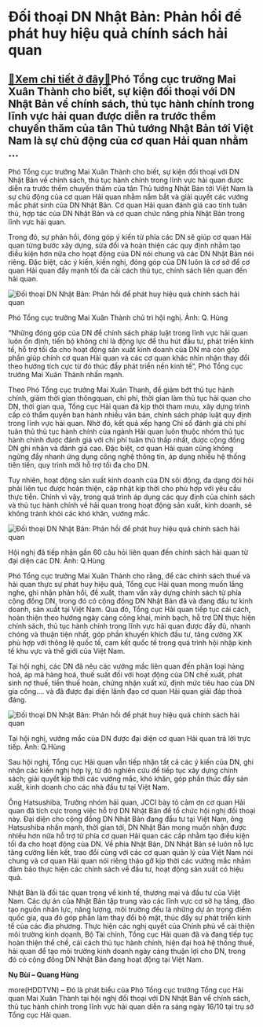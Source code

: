Đối thoại DN Nhật Bản: Phản hồi để phát huy hiệu quả chính sách hải quan
========================================================================

[:gift:Xem chi tiết ở đây:gift:](https://hddtvn.com/doi-thoai-dn-nhat-ban-phan-hoi-de-phat-huy-hieu-qua-chinh-sach-hai-quan/)Phó Tổng cục trưởng Mai Xuân Thành cho biết, sự kiện đối thoại với DN Nhật Bản về chính sách, thủ tục hành chính trong lĩnh vực hải quan được diễn ra trước thềm chuyến thăm của tân Thủ tướng Nhật Bản tới Việt Nam là sự chủ động của cơ quan Hải quan nhằm …
---------------------------------------------------------------------------------------------------------------------------------------------------------------------------------------------------------------------------------------------------------------


Phó Tổng cục trưởng Mai Xuân Thành cho biết, sự kiện đối thoại với DN Nhật Bản về chính sách, thủ tục hành chính trong lĩnh vực hải quan được diễn ra trước thềm chuyến thăm của tân Thủ tướng Nhật Bản tới Việt Nam là sự chủ động của cơ quan Hải quan nhằm nắm bắt và giải quyết các vướng mắc phát sinh của DN Nhật Bản. Cơ quan Hải quan đánh giá cao tính tuân thủ, hợp tác của DN Nhật Bản và cơ quan chức năng phía Nhật Bản trong lĩnh vực hải quan.


Trong đó, sự phản hồi, đóng góp ý kiến từ phía các DN sẽ giúp cơ quan Hải quan từng bước xây dựng, sửa đổi và hoàn thiện các quy định nhằm tạo điều kiện hơn nữa cho hoạt động của DN nói chung và các DN Nhật Bản nói riêng. Đặc biệt, các ý kiến, kiến nghị, đóng góp của DN luôn là cơ sở để cơ quan Hải quan đẩy mạnh tối đa cải cách thủ tục, chính sách liên quan đến hải quan.





![Đối thoại DN Nhật Bản: Phản hồi để phát huy hiệu quả chính sách hải quan](https://haiquanonline.com.vn/stores/news_dataimages/nubt/102020/16/11/in_article/IMG_6122.jpg?rt=20201016111859 "Đối thoại DN Nhật Bản: Phản hồi để phát huy hiệu quả chính sách hải quan")


Phó Tổng cục trưởng Mai Xuân Thành chủ trì hội nghị. Ảnh: Q. Hùng



“Những đóng góp của DN để chính sách pháp luật trong lĩnh vực hải quan luôn ổn định, tiến bộ không chỉ là động lực để thu hút đầu tư, phát triển kinh tế, hỗ trợ tối đa cho hoạt động sản xuất kinh doanh của DN mà còn góp phần giúp chính cơ quan Hải quan và các cơ quan khác nhìn nhận thay đổi theo hướng tích cực từ đó thúc đẩy phát triển nền kinh tế”, Phó Tổng cục trưởng Mai Xuân Thành nhấn mạnh.


Theo Phó Tổng cục trưởng Mai Xuân Thanh, để giảm bớt thủ tục hành chính, giảm thời gian thôngquan, chi phí, thời gian làm thủ tục hải quan cho DN, thời gian qua, Tổng cục Hải quan đã kịp thời tham mưu, xây dựng trình cấp có thẩm quyền ban hành nhiều văn bản, chính sách pháp luật quy định trong lĩnh vực hải quan. Nhờ đó, kết quả xếp hạng Chỉ số đánh giá chi phí tuân thủ thủ tục hành chính của ngành Hải quan luôn thuộc nhóm thủ tục hành chính được đánh giá với chi phí tuân thủ thấp nhất, được cộng đồng DN ghi nhận và đánh giá cao. Đặc biệt, cơ quan Hải quan cũng không ngừng đẩy nhanh ứng dụng công nghệ thông tin, áp dụng nhiều hệ thống tiên tiến, quy trình mới hỗ trợ tối đa cho DN.


Tuy nhiên, hoạt động sản xuất kinh doanh của DN sôi động, đa dạng đòi hỏi phải liên tục được hoàn thiện, cập nhật kịp thời cho phù hợp với yêu cầu thực tiễn. Chính vì vậy, trong quá trình áp dụng các quy định của chính sách và thủ tục hành chính về hải quan trong hoạt động sản xuất, kinh doanh, sẽ không tránh khỏi các khó khăn, vướng mắc.





![Đối thoại DN Nhật Bản: Phản hồi để phát huy hiệu quả chính sách hải quan](https://haiquanonline.com.vn/stores/news_dataimages/nubt/102020/16/11/in_article/98E46822-B402-4824-AC21-904D86739FB7.jpg?rt=20201016112316 "Đối thoại DN Nhật Bản: Phản hồi để phát huy hiệu quả chính sách hải quan")


Hội nghị đã tiếp nhận gần 60 câu hỏi liên quan đến chính sách hải quan từ đại diện các DN. Ảnh: Q.Hùng



Phó Tổng cục trưởng Mai Xuân Thành cho rằng, để các chính sách thuế và hải quan thực sự phát huy hiệu quả, Tổng cục Hải quan mong muốn lắng nghe, ghi nhận phản hồi, đề xuất, tham vấn xây dựng chính sách từ phía cộng đồng DN, trong đó có cộng đồng DN Nhật Bản đã và đang đầu tư kinh doanh, sản xuất tại Việt Nam. Qua đó, Tổng cục Hải quan tiếp tục cải cách, hoàn thiện theo hướng ngày càng công khai, minh bạch, hỗ trợ DN thực hiện chính sách, thủ tục hành chính trong lĩnh vực hải quan được đầy đủ, nhanh chóng và thuận tiện nhất, góp phần khuyến khích đầu tư, tăng cường XK phù hợp với thông lệ quốc tế, cam kết quốc tế trong quá trình hội nhập kinh tế khu vực và thế giới của Việt Nam.


Tại hội nghị, các DN đã nêu các vướng mắc liên quan đến phân loại hàng hoá, áp mã hàng hoá, thuế suất đối với hoạt động của DN chế xuất, phát sinh nợ thuế, tiền thuế hoàn, chứng nhận xuất xứ, định mức tiêu hao của DN gia công…. và đã được đại diện lãnh đạo cơ quan Hải quan giải đáp thoả đáng.





![Đối thoại DN Nhật Bản: Phản hồi để phát huy hiệu quả chính sách hải quan](https://haiquanonline.com.vn/stores/news_dataimages/nubt/102020/16/11/in_article/A9B682D1-846D-45F0-8083-432FC806162D.jpg?rt=20201016115027 "Đối thoại DN Nhật Bản: Phản hồi để phát huy hiệu quả chính sách hải quan")


Tại hội nghị, vướng mắc của DN được đại diện cơ quan Hải quan trả lời trực tiếp. Ảnh: Q.Hùng



Sau hội nghị, Tổng cục Hải quan vẫn tiếp nhận tất cả các ý kiến của DN, ghi nhận các kiến nghị hợp lý, từ đó nghiên cứu để tiếp tục xây dựng chính sách; giải quyết kịp thời các vướng mắc, khó khăn, góp phần thúc đẩy sản xuất, kinh doanh cho các nhà đầu tư tại Việt Nam.


Ông Hatsushiba, Trưởng nhóm hải quan, JCCI bày tỏ cảm ơn cơ quan Hải quan đã tích cực trong việc hỗ trợ DN Nhật Bản để tổ chức hội nghị đối thoại này. Đại diện cho cộng đồng DN Nhật Bản đang đầu tư tại Việt Nam, ông Hatsushiba nhấn mạnh, thời gian tới, DN Nhật Bản mong muốn nhận được nhiều hơn nữa hỗ trợ từ phía cơ quan Hải quan các cấp nhằm tạo điều kiện tối đa cho hoạt động của DN. Về phía Nhật Bản, DN Nhật Bản sẽ luôn nỗ lực tăng cường liên kết, trao đổi cùng với các cơ quan quản lý của Việt Nam nói chung và cơ quan Hải quan nói riêng tháo gỡ kịp thời các vướng mắc nhằm đảm bảo thực hiện các chính sách về đầu tư, hoạt động sản xuất có hiệu quả.





Nhật Bản là đối tác quan trọng về kinh tế, thương mại và đầu tư của Việt Nam. Các dự án của Nhật Bản tập trung vào các lĩnh vực cơ sở hạ tầng, đào tạo nguồn nhân lực, năng lượng, môi trường đều là những dự án trọng điểm quốc gia, qua đó góp phần làm thay đổi bộ mặt, thúc đẩy sự phát triển kinh tế của các địa phương. Thực hiện các nghị quyết của Chính phủ về cải thiện môi trường kinh doanh, Bộ Tài chính, Tổng cục Hải quan đã và đang tiếp tục hoàn thiện thể chế, cải cách thủ tục hành chính, hiện đại hoá hệ thống thuế, hải quan để tạo môi trường kinh doanh ngày càng thuận lợi cho DN, trong đó có cộng đồng DN Nhật Bản đang hoạt động tại Việt Nam.




**Nụ Bùi – Quang Hùng**



more(HDDTVN) – Đó là phát biểu của Phó Tổng cục trưởng Tổng cục Hải quan Mai Xuân Thành tại hội nghị đối thoại với DN Nhật Bản về chính sách, thủ tục hành chính trong lĩnh vực hải quan diễn ra sáng ngày 16/10 tại trụ sở Tổng cục Hải quan.

